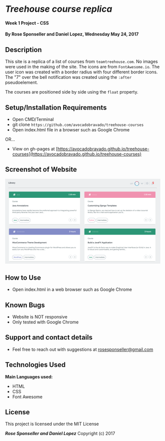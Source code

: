 # _Treehouse course replica_

#### Week 1 Project - CSS

#### By **Rose Sponseller and Daniel Lopez, Wednesday May 24, 2017**

## Description

This site is a replica of a list of courses from `teamtreehouse.com`. No images were used in the making of the site. The icons are from `FontAwesome.io`. The user icon was created with a border radius with four different border icons. The "7" over the bell notification was created using the `:after` pseudoelement.

The courses are positioned side by side using the `float` property.

## Setup/Installation Requirements

* Open CMD/Terminal
* git clone `https://github.com/avocadobravado/treehouse-courses`
* Open index.html file in a browser such as Google Chrome

OR...

* View on gh-pages at [https://avocadobravado.github.io/treehouse-courses](https://avocadobravado.github.io/treehouse-courses)

## Screenshot of Website

![screenshot of project](https://github.com/avocadobravado/treehouse-courses/blob/master/scs.png?raw=true)

## How to Use

* Open index.html in a web browser such as Google Chrome

## Known Bugs

* Website is NOT responsive
* Only tested with Google Chrome

## Support and contact details

* Feel free to reach out with suggestions at rosesponseller@gmail.com

## Technologies Used

**Main Languages used:**

* HTML
* CSS
* Font Awesome

## License

This project is licensed under the MIT License

**_Rose Sponseller and Daniel Lopez_** Copyright (c) 2017
